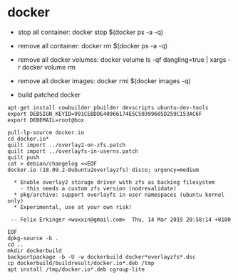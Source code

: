 # docker

+ stop all container: docker stop $(docker ps -a -q)
+ remove all container: docker rm $(docker ps -a -q)
+ remove all docker volumes: docker volume ls -qf dangling=true | xargs -r docker volume rm
+ remove all docker images:  docker rmi $(docker images -q)

+ build patched docker
```
apt-get install cowbuilder pbuilder devscripts ubuntu-dev-tools
export DEBSIGN_KEYID=991CEBDDE40966174E5C50399605D259C153AC6F
export DEBEMAIL=root@box

pull-lp-source docker.io
cd docker.io*
quilt import ../overlay2-on-zfs.patch
quilt import ../overlayfs-in-userns.patch
quilt push
cat > debian/changelog <<EOF
docker.io (18.09.2-0ubuntu2overlayzfs) disco; urgency=medium

  * Enable overlay2 storage driver with zfs as backing filesystem
    - this needs a custom zfs version (nodrevalidate)
  * pkg/archive: support overlayfs in user namespaces (ubuntu kernel only)
  * Experimental, use at your own risk!

 -- Felix Erkinger <wuxxin@gmail.com>  Thu, 14 Mar 2019 20:58:14 +0100

EOF
dpkg-source -b .
cd ..
mkdir dockerbuild
backportpackage -b -U -w dockerbuild docker*overlayzfs*.dsc
cp dockerbuild/buildresult/docker.io*.deb /tmp
apt install /tmp/docker.io*.deb cgroup-lite
```

